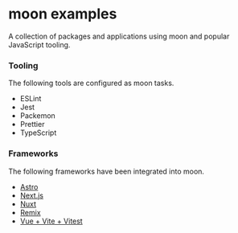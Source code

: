# moon examples

A collection of packages and applications using moon and popular JavaScript tooling.

### Tooling

The following tools are configured as moon tasks.

- ESLint
- Jest
- Packemon
- Prettier
- TypeScript

### Frameworks

The following frameworks have been integrated into moon.

- [Astro](./apps/astro-app/README.md)
- [Next.js](./apps/nextjs-app/README.md)
- [Nuxt](./apps/nuxt-app/README.md)
- [Remix](./apps/remix-app/README.md)
- [Vue + Vite + Vitest](./apps/vue-vite-app/README.md)
